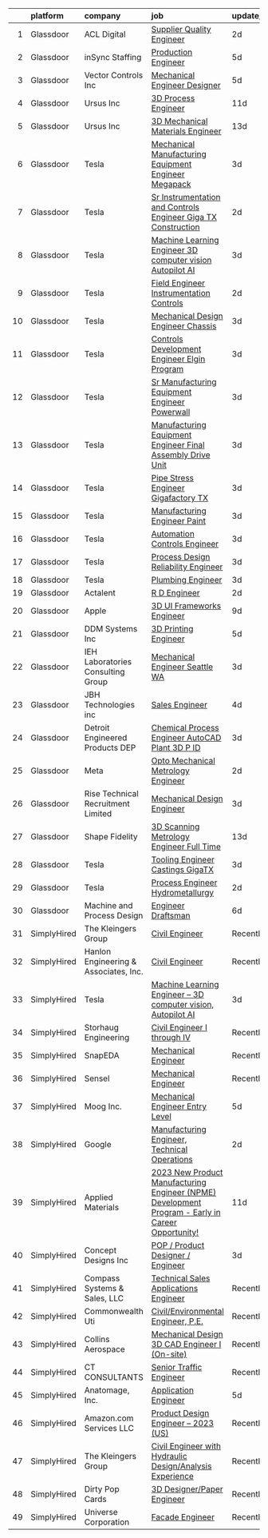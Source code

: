 

|    | platform    | company                               | job                                                                                                                                                                                                                                                                                                                                                                                                                                                                                                                                                                                                                                                                                                                                                                                                                                                                                                                                                                                                                                                                                                                                                                                                                                                                                                                                                                                                                                                                                  | update_time   | location          |
|---:|:------------|:--------------------------------------|:-------------------------------------------------------------------------------------------------------------------------------------------------------------------------------------------------------------------------------------------------------------------------------------------------------------------------------------------------------------------------------------------------------------------------------------------------------------------------------------------------------------------------------------------------------------------------------------------------------------------------------------------------------------------------------------------------------------------------------------------------------------------------------------------------------------------------------------------------------------------------------------------------------------------------------------------------------------------------------------------------------------------------------------------------------------------------------------------------------------------------------------------------------------------------------------------------------------------------------------------------------------------------------------------------------------------------------------------------------------------------------------------------------------------------------------------------------------------------------------|:--------------|:------------------|
|  1 | Glassdoor   | ACL Digital                           | [Supplier Quality Engineer](https://www.glassdoor.com/partner/jobListing.htm?pos=125&ao=1110586&s=58&guid=0000018378afefac8d6252d5b43f33f4&src=GD_JOB_AD&t=SR&vt=w&ea=1&cs=1_18e65564&cb=1664177140103&jobListingId=1008158317376&cpc=8795CF9063CD573D&jrtk=3-0-1gdsavrv4ia3i801-1gdsavs03kf3h800-1386f6260c24bf9d--6NYlbfkN0Aba5oU64R_O9Kj8y6RMdSSFXuPwn88DcWu9IRDlipDHjxHIIFB0atBqVJ04z1yB390N8HkIYOjvxiFqLSiPCGt7Ca1bJCTwQFN6McKJtALusfYDRvztWiNkWG5H59BgpzeM-hvPxtc71T4or1bhh-vSTgvMoe7t5vK8hpObm7wAp7CkLl1k2aiWwbg5tNCMucwAYxmylrAD506jsB8WNloen9blDp_IvGHg8uZsDgMe_ybKMuBJiZTr3MFWDJKeLV1u6Pe4hy9OixJWxgUXwpyxgBzOP7xx31W4pITb_8hOmjF3t3jjIUC-VUiQ9_w4f6f-aoceruNxkna42ATN4iTqXH8P5GQC5A8--PhWnuJx_BaZ1TPy4jM7ZG7_akM_LVkuAH3J3tRDZUyUnwWx3cbTqHrx7GgdFZ_uQRJZ1E7FTydgOGEr6lcwdJMu6mqYMjsvFwkY0jsCqiEtdz3RvjMzIEBZXSCvjbTyoZKJXT-Susfr1CsKdZM7veUS2pkUF7wt21I1KjpU8Ft1GWjnEZo)                                                                                                                                                                                                                                                                                                                                                                                                                                                                                                                                                                                                 | 2d            | Everett, WA       |
|  2 | Glassdoor   | inSync Staffing                       | [Production Engineer](https://www.glassdoor.com/partner/jobListing.htm?pos=126&ao=1110586&s=58&guid=0000018378afefac8d6252d5b43f33f4&src=GD_JOB_AD&t=SR&vt=w&ea=1&cs=1_9fc4eb97&cb=1664177140103&jobListingId=1008151330365&cpc=AC285F3A3ECA6BB0&jrtk=3-0-1gdsavrv4ia3i801-1gdsavs03kf3h800-a1eded8f013ddf0a--6NYlbfkN0DkPptDrJXidHbiX_cAZqY1TBO6BcohTQUDFYyXRozAXCnWqtX7QyrzcYv9EndguHU_EfYSbZY3F7DUsOi3Qwdbdq1FOrbHNRBtpJwfLNzolcCpjC-D-K57bSPJiJH2KpcMzq1g2tySqU60jbN9x7KcTzGS0rsJQr5q_paQFSYx67rR2jWX_17NYOosEzOU-UcshIqXnA_-OvSP5YuG17b_nxxJATSA9YBlFpwcZ5lh9J-X-UmBMBKqrVu-qwzLsg4C_V_2TdRk20Li9OcaB6wvyi_yZrQhHPGkBCom3YXCxpiK7WXFStqu_GRiYldsI9Uw2jex-LAFqQ6ul3Fm7MYgo_7Krpev_SuXHmpZdHKwwwzZdIkl9hR9Jx9LzULauiSMKnxav5Kx_7ea1kXBQs1llk3RpmhjezidBKjdIvNX6aZDdjP6i1-FwQj5xSXE94XHEGu2aBLxi5WvCGTRHDMdwKw8UeCHTszaB7R2M--dDxZpNE5Ts4lV7OoQuzb466KvlmKrVgk_neBZcVXRtQ4e)                                                                                                                                                                                                                                                                                                                                                                                                                                                                                                                                                                                                       | 5d            | Windsor, CT       |
|  3 | Glassdoor   | Vector Controls Inc                   | [Mechanical Engineer Designer](https://www.glassdoor.com/partner/jobListing.htm?pos=108&ao=1110586&s=58&guid=0000018378afefac8d6252d5b43f33f4&src=GD_JOB_AD&t=SR&vt=w&ea=1&cs=1_6f8d9e09&cb=1664177140100&jobListingId=1008151553634&cpc=F793441F64F6F721&jrtk=3-0-1gdsavrv4ia3i801-1gdsavs03kf3h800-2f0b1c13e1628a4a--6NYlbfkN0BUWYO6NIjgR84qOZRAJ1iRboHy_XNSrlNWX6PV6G5WpMrZqWPeMRbrjLou2CJLWArUT2Qeqz_PzaU2g8UXL6a8d5PG-urT1YdTxYlk-lBnurjdq0TyYa1x9oecrGOcLhVagnPigpu07E1tq89nmdEfyfH2-DSIWmlUXOokXpD38HWkMXcC0vs1MAIbsfOXM7zgHx31_N0trplC2mbzd-pIc9rEajLHCTcGWucve4E__xWvLtGuQA7FKTx3tRHcaFMmVW06bNhoiTUMWaYDqyT80fH6bujAo9c_mHm5SIw3pTabATQSVOdzYsxshD5BoEJAmXOCWhTjBwWEWptuKj_CSPsgAi5_TwBUYnPF7WZkPXydPiKFvCpXrqN32u-XA2iBvIO1yf-omyWgmXGUmdoevlgzg3_98QqmRVbdxRnpYrVMpr15v82dyt7ASQDnFfywPfQCyXLP12mRuXy10Tbk08a-A2CWpW7VYgcLSyDbDSmhbRpQEBOefHHvHfKO-Ip4wJtFEJXv0g%3D%3D)                                                                                                                                                                                                                                                                                                                                                                                                                                                                                                                                                                                                  | 5d            | Newton, MA        |
|  4 | Glassdoor   | Ursus  Inc                            | [3D Process Engineer](https://www.glassdoor.com/partner/jobListing.htm?pos=128&ao=1110586&s=58&guid=0000018378afefac8d6252d5b43f33f4&src=GD_JOB_AD&t=SR&vt=w&ea=1&cs=1_8476b700&cb=1664177140103&jobListingId=1008139869439&cpc=8795CF9063CD573D&jrtk=3-0-1gdsavrv4ia3i801-1gdsavs03kf3h800-b090ba8c193dd199--6NYlbfkN0CT8vBT9H5mqECx2dfLV_FONLPDKpIRssxVwtj05Tmm4rA5I0VNOPdM1oYsK66ov5rML7aGrbSYChbW6BJ4EfhxHAd0YqrtVqiwXB77YEQFe5g03j1eKEW5wNnfoNQnDnH0WDL9aiGeBJ9DdyXe7dFcWTd7UaGCwVVlD7ZOFZRpnx1XttET5yHqi-hmnMFiDYCI4rpKAVxEnoTv0Pnj-ZsnLmuACmpJ5XwCf1GK7ctkSTv0J-Z0v7UzgmZuYv3XTcQ-O-go2qN3_bmcxZsQITTXntwJsFVbMonX1tqY0wqRwZkluYaHjI_yEvo5PsJ56XnOASy_sxoK7Mhw_N34_fVtTvFEYRkku-mDxzxLQHByq8t0U7McZW4d0X_p49jRBIgQE--VSiXio5LUxgQrzA5iXe4XXa_Z_C2ewYVsc5eQhF9M6Jm5lZjNPLy5N1PTjuaWy-HiilFKa3ye-DGOs1YIkiyxxtQSCkY9axNEXvlncg2Wspr0Wf5iS1icNp_hAZctzIjm-wc_rr-H-YAvM1NxxuSioSc6ov_73H1tQkHXcTl7-fh29R87bKwpQN3c0_pIaEhSiuvjwzk6m4B_b2AvKwz7lLR_NzUX1iQDQ522rnhY4yYsB22xUCstUiJpwJh4lpNrFNNW2Vb8IEzz8pW6uRgAyymMk-UVtBt6zY0rTAd6rtBy1dCJdcFLkHqN5sAO_6VuQ9qf82hshUoZRz2Mk9gUYF2VbTpLreg_8XOttO3e_4nBuZcsuYEdqU_M7hZK8qCj2gd1Z92QDhR7t7wpEmSzX7_efaQMddbRD1PTo_3a1pIwJ4EBd5NjykzzuJmoZJaiuKI3gKhOnCsAlB88P2_ynCk3CTo1bvCfRFEO3RWvmAuDthzLJGN6OXdjRJ2JyW4iNWyZ45saLaB0hKpieMxs2PxzrJA7KGj5qPfRk-Sn3WtSt5FkxeuZg_DIgKMjw6GuDQ5OB9lsy69KbRkgjAJkioIoVDZskwCPxbnv4q0rVhQ_OAY4fzaXnrSd9L0%3D)                                                                                         | 11d           | Redmond, WA       |
|  5 | Glassdoor   | Ursus  Inc                            | [3D Mechanical Materials Engineer](https://www.glassdoor.com/partner/jobListing.htm?pos=129&ao=1110586&s=58&guid=0000018378afefac8d6252d5b43f33f4&src=GD_JOB_AD&t=SR&vt=w&ea=1&cs=1_80aa9e31&cb=1664177140103&jobListingId=1008134120430&cpc=2CAED5C921A5F994&jrtk=3-0-1gdsavrv4ia3i801-1gdsavs03kf3h800-2e9cf052474c9747--6NYlbfkN0CT8vBT9H5mqECx2dfLV_FONLPDKpIRssxVwtj05Tmm4rA5I0VNOPdM1oYsK66ov5r-pF2yzND-8qsbETV8I8jk1Ry_lLcNllcIYxT-GYFv4TEDM_WkcQYwkFr90RA2V5A72_nF2Km6dmfTBT3AIPUmG6NkDW9b6Gxy1JM9k5YzQnyTVvmgq3xhLc4yNDppqjJSAV52j9ZeqAwFMKIABLAiPwx-m0FxjNE0ZBSMZceI8y0quoYgtVZGaCpDvhqTDnNkZz9wszv2PlA8lW6n_0Z4NODdJzdDFLXFvjNWhqu-2A55LcFwLpFBcgEOv37mS3TfINrrel_gsl9SaqHI5latuNzQgFNMaghj-h1NpXJoxLQgHBRpOnICinaGM6y79fCYkkfs2q2argR8jp_fXbQupR_epV-lfpxZ9H2R0E4DFBy28faVfi6tHOG2MrWC6MeOhKP7gNSbNv1N0t5qO9EGGuQ9CYNa1j_dTvsZQ1u6Ckf1ahbLPmkcrKK9nNcOGhGvtFT6rQmhmBpL4M2QVAGbSiraiboKddhAqXugvvX4_qTkMLjxfeD32OFL7d-u5jRk6IvIDIQ5M2hiOFSQ3uOAW4OMwv1frDwUe6DxtTC3-peZiC66JfHb9ot_mfKbYNOETOspOnwVG1j1taFcYGhIx-A3XOF9konROhEMA_F_uwVxNgjxG4sKAxI5vUCmUTUkYNnulvC8Fca21jYfzDKp9qs8W1YMnmwfgeEVY2Gvj3o3X4YSdYPB9lJYGLQITL6OUd8JnN63n95ZpRVMvjyYTjfR98LxgIFQ8lHjYc82YcwmVCFKZIRy2VFFpCh0uc8ioeN9lbhC200y4fz-_N_fyIUhmxC3vbSTLLPMWIm85OmIFKTIR7lw4m4nu7WMWWRsLISKRVaRvXHtlpX1XwpbZGS4Wu2PGzDW7w3kHxPU7fVFfOlKrDaPVGlWP9b7GLvnt4-ORoNWVqj1omnVKZ8ttlb2Y3AMV2EvDRbUiO7ZX8BHXp0ZFXBeWieGXM26lHU%3D)                                                                            | 13d           | Sunnyvale, CA     |
|  6 | Glassdoor   | Tesla                                 | [Mechanical Manufacturing Equipment Engineer   Megapack](https://www.glassdoor.com/partner/jobListing.htm?pos=115&ao=1110586&s=58&guid=0000018378afefac8d6252d5b43f33f4&src=GD_JOB_AD&t=SR&vt=w&cs=1_4347e5d9&cb=1664177140101&jobListingId=1008157141546&cpc=8795CF9063CD573D&jrtk=3-0-1gdsavrv4ia3i801-1gdsavs03kf3h800-b7ed9919992b4a44--6NYlbfkN0BkX03mv_qGbDFMol2YHqLRvzzvm2LmpzMO_FcYL_FtJlnJTzsjtFTdelRG5HbGrIeCZP9oCSI6IvvodQ-Jl9uiLYaJzVtFqKQo7pJnXMt9rj3lEnOPDc-BChhJ2m6q3acbiXqe2CD604S570EVWXANpgQdi6XSevCvQ3V2zwyYZaiTj5efsxUhObF9r23EVXEdfPu7K4DdCNNIGIp5cyEKKGx595YQUNK3OOA9L3G7BXJp9bwjlAtnz5NmAUYUO2KVvp5Od19VXgtJE9jdA0D3ymhGfHkUvlKPS6s4Ivtkn81QzRWAQ1aJnnKbBftwoP0X4R_EWZcqiW2tobL9VESDw-_4pZKPD9uDUjAJ8u-6E78RCG8Q07qtZPOdnpmWCAp-2OWJXwHYB5o5cXKa4mcpEmSdrH5JWbgnDoXv6VeGfeQQJs9T2fSt9gt25iaLjWounXEyRxuk02HtbCmDS9MqxDzM6H9ENnQ2hJtuLtfewczm9CewBiorviC9MnkzehxrcsV-DkY4hPgeS9-rSb_U)                                                                                                                                                                                                                                                                                                                                                                                                                                                                                                                                                                         | 3d            | Sparks, NV        |
|  7 | Glassdoor   | Tesla                                 | [Sr  Instrumentation and Controls Engineer  Giga TX Construction](https://www.glassdoor.com/partner/jobListing.htm?pos=112&ao=1110586&s=58&guid=0000018378afefac8d6252d5b43f33f4&src=GD_JOB_AD&t=SR&vt=w&cs=1_f829beb7&cb=1664177140100&jobListingId=1008158424777&cpc=8795CF9063CD573D&jrtk=3-0-1gdsavrv4ia3i801-1gdsavs03kf3h800-41d098d5ea0c51f2--6NYlbfkN0BkX03mv_qGbDFMol2YHqLRvzzvm2LmpzMO_FcYL_FtJlnJTzsjtFTdelRG5HbGrIfqK-lsHwkkE3hcX1q6dmYo0_PsKataz-1lmtojhc753UT2BOy5iwt-veDvX31Y7OO5tPPPZVAH4Yu3phPxGmBCGIXp7P5UYwB-kN-yndbaHcO7cG7TOyDnioQwJM7zhNUm0rQMXVQx01TCYIlzbjn-pAiorCSp9msiNCoHHjyVnPoF1EzKkAjYivi2ubXD81ZwkRk52ml2MidI_7-Z7Zc-OC4itztt4UJJl1_XCmWUBylJIWR9JLk3cbCpH3No0gdK4mtxQj_a5qO0XudY064f7Fl5pT9GOGM6y2z4hO2BNkfUBJbShxDSgqvayODzBbHWiRETiErL4NVjaLkgmOoAz7B99j5VvWH1QcDGPjtKjAEvrw3r1FUdfRfijMvwDC5SYCwcM15zk0vLuuSa4l0DdNu6rf8wOFXWHtG-Udg-HoskhLh442B_81Xu4CoCve-TeJ_GoHS-ODVHMhjbmECM8O3qkSYeHbY%3D)                                                                                                                                                                                                                                                                                                                                                                                                                                                                                                                                                  | 2d            | Austin, TX        |
|  8 | Glassdoor   | Tesla                                 | [Machine Learning Engineer   3D computer vision  Autopilot AI](https://www.glassdoor.com/partner/jobListing.htm?pos=113&ao=1110586&s=58&guid=0000018378afefac8d6252d5b43f33f4&src=GD_JOB_AD&t=SR&vt=w&cs=1_031ed59a&cb=1664177140100&jobListingId=1008157147803&cpc=2CAED5C921A5F994&jrtk=3-0-1gdsavrv4ia3i801-1gdsavs03kf3h800-d5e9c147dab76aed--6NYlbfkN0BkX03mv_qGbDFMol2YHqLRvzzvm2LmpzMO_FcYL_FtJlnJTzsjtFTdelRG5HbGrIeCZP9oCSI6IhyQkD8o6QczEhFHS8bc9ccidfDLyhleeKHodCeb65c3W7VGqXMtY1JJ-9Qf7JtNV9vq-kqFsbGK5nuDr0LceVmRbO6eAu0lOVy5zrCfe52Hpwn10-1zefyxI-mIA6gYRXiaGKM_5Y5M5l26PUqDnPmsICigkEGvu6hbLRrCZZnLP9qHzAVaZjMQE2hFg8JwU4LCn0b0f0O_saySEcwvGOnschHOmfiITHekedqVpKqjD7IC81oGsGEnLejOgf_q-VfFS_8DxOR44F75P-6NNl4eY19J2KSyGeh2wjss6IhBA_wCzp7haup3xjWDrFMtQ58ol2NCIwpFk1_UrQ4TZPBcQKGWcQ3UA8aSfkdWR4z5kLzeqTdfkok4bbRD2kz3_lMNeHLa_b-kZ0XfarhR7fc-yo1q9pGdGPsPBGLlZWAWNOmK4C28M-bUqqbEwR1Vy450XtrF-g7_r_f11vFry3s%3D)                                                                                                                                                                                                                                                                                                                                                                                                                                                                                                                                                     | 3d            | Palo Alto, CA     |
|  9 | Glassdoor   | Tesla                                 | [Field Engineer  Instrumentation   Controls](https://www.glassdoor.com/partner/jobListing.htm?pos=114&ao=1110586&s=58&guid=0000018378afefac8d6252d5b43f33f4&src=GD_JOB_AD&t=SR&vt=w&cs=1_8f2b60e7&cb=1664177140100&jobListingId=1008159333146&cpc=AC285F3A3ECA6BB0&jrtk=3-0-1gdsavrv4ia3i801-1gdsavs03kf3h800-3dff649416b41578--6NYlbfkN0BkX03mv_qGbDFMol2YHqLRvzzvm2LmpzMO_FcYL_FtJlnJTzsjtFTdelRG5HbGrId8bH07Y-bDdM8KwRjtA62ebzU03o6PjgjlFaOf0IkEPGctWZAK7xpLd24idx8UgBHamV7vlFlL-vUd_GU0jKHqMzg455rp7cxCNcWZ3dXlGCN1mbZpr7OZmOqIRMXjRfZX6-S3v5MYuLY9IvyLtGVnSwXIAcFo9lazBaFZuPenDHjHazV_J8l_6p-iDhoP5mu0kVlQmVCbp-M3TY_02IBsV8JS5Hgx6n5zSMAQfbWF0PRz7ZQ_TteIjsEG4MpCNWjx6pEKWIWhkw0UWAUirzHvlIQKIdKpjM7ANA7eMxGCoiBDI0Tg9bRAqGZb0J0q-X0fGPsuMQmZF3UyTe2jGviY0hb94lhdKUE-9V_D4eR_mElbUrF_v6xRCJMAy4Ve8oERk388P-hOEdc-thxkCKTTOk2lHDVgHz1kIpAdELJB5-rleGLqTzlCgKkFH2eKbSoETcK72b7Jlw%3D%3D)                                                                                                                                                                                                                                                                                                                                                                                                                                                                                                                                                                                         | 2d            | Austin, TX        |
| 10 | Glassdoor   | Tesla                                 | [Mechanical Design Engineer   Chassis](https://www.glassdoor.com/partner/jobListing.htm?pos=116&ao=1110586&s=58&guid=0000018378afefac8d6252d5b43f33f4&src=GD_JOB_AD&t=SR&vt=w&cs=1_3f5b30d5&cb=1664177140101&jobListingId=1008157141170&cpc=8795CF9063CD573D&jrtk=3-0-1gdsavrv4ia3i801-1gdsavs03kf3h800-df713c315f326653--6NYlbfkN0BkX03mv_qGbDFMol2YHqLRvzzvm2LmpzMO_FcYL_FtJlnJTzsjtFTdelRG5HbGrIeCZP9oCSI6Iivz-sVGV7wdlCLqLK_Q16f0MmjddxACuB6lFrTXKjHlM8UxzjrywGqz6OXZ3fgDOhWUKkq5ODjsDlcAPnRUjm_RmT8xnTxSiEDuNerYUEV5QC-W_qE4QpEBfqmmzUQ5XDdDO_b4QwyCTuOMF-7EROwUggfi5ahEA0jnTOtiGNRbZTYlzVLbLV7KjijuqwMMXi64pGYOlzq2LRYEK2rIH_rXZZkkf0AjnET3BmPhHWBjTG5S_ifQ4_xdhy3ajOVIG_QlU_fC3k3j1r8TQM52WmBmQAr2Vz_0zm_M9e7ZhxNsyrcMVjiOFaxmSNB1pwfmvXssnSbxHMn9M5rVVFzf1MHs57fwcVIvtYgZaZOL-6-gwPP6AQfxAgwe4Z9JbLO8vLXbJuY3Iopu8J8TnMwMAddhXeo595GVuc9U8aeFgBkiFSe5-c2AMM0%3D)                                                                                                                                                                                                                                                                                                                                                                                                                                                                                                                                                                                                             | 3d            | Austin, TX        |
| 11 | Glassdoor   | Tesla                                 | [Controls Development Engineer   Elgin Program](https://www.glassdoor.com/partner/jobListing.htm?pos=109&ao=1110586&s=58&guid=0000018378afefac8d6252d5b43f33f4&src=GD_JOB_AD&t=SR&vt=w&cs=1_30b09db8&cb=1664177140100&jobListingId=1008157145246&cpc=8795CF9063CD573D&jrtk=3-0-1gdsavrv4ia3i801-1gdsavs03kf3h800-f0ba5a7be3d5980c--6NYlbfkN0BkX03mv_qGbDFMol2YHqLRvzzvm2LmpzMO_FcYL_FtJlnJTzsjtFTdelRG5HbGrIeCZP9oCSI6IgczI6Drzl7AmJPKuyK_UgsbxgHJt-B75H91Zpzl9h462QoG4kXGCocbxq2zrcJF4xRKtFkkn9EhluhHfYDtmpeXvvcWG-b7AwKFjRhOU1bJ0XoZhGWoDuV1MdF8kPnexJ4pezd6HcSVxpco0Jae66WeTkW24wXxVVeiRMWEPnRYi-aCqe-EIlCyV2xHs1dzY68RohzSpPyOD29AMmEBgWaOmelci4iqBPtxy2fMSE0WX234hMnmkIQYQYG7G_pbOqviQmEtA4nbx4oJmGpL-fSTigtPad-LoN2Z87_bPyaBbVNwPAMtU7ez53hQ58cfZJK1pGBi5hTW-c4QDAxkj8FVBY1yZGpQoIJT58RWjiucO9LwuBM1xXZAZE67bNiVuUGHiIvd5-lTvtEQsFKqioA4B4K_HMLcoIzEG8yPW_2ruOjJZrL3sxgrXZemwLn0ew%3D%3D)                                                                                                                                                                                                                                                                                                                                                                                                                                                                                                                                                                                      | 3d            | Elgin, IL         |
| 12 | Glassdoor   | Tesla                                 | [Sr  Manufacturing Equipment Engineer   Powerwall](https://www.glassdoor.com/partner/jobListing.htm?pos=120&ao=1110586&s=58&guid=0000018378afefac8d6252d5b43f33f4&src=GD_JOB_AD&t=SR&vt=w&cs=1_6edbaf9a&cb=1664177140101&jobListingId=1008157141225&cpc=2CAED5C921A5F994&jrtk=3-0-1gdsavrv4ia3i801-1gdsavs03kf3h800-21365c684175be43--6NYlbfkN0BkX03mv_qGbDFMol2YHqLRvzzvm2LmpzMO_FcYL_FtJlnJTzsjtFTdelRG5HbGrIeCZP9oCSI6Il0uR67v95M4iYVUD45659ae8zKFy7Mi4MjaZ_6paqOGkQ-kWyXtYdxyhwDDKCaashseVBalY-4u7GQcPkjDPgZQcFNZMKkeqfo6sLx5Rw8kxjjNv0ZCou9mLm1vQLAK81GhnsesPx8ghmvJIrUNliP0wgGMlS7p60xTd8O5-YsdRruHBwEvP2oXmmgxc7neusVkcPxyiNg4OpDq7fuZkAawm0ethZEfjuVvqDfFyEyTeayDlxCckkQKkD3RN76FqiFchrSQysM_aSrh0qBs9qQIn5NqXb5b0cX2wuyFbCNzSINCUjXG2U_zrfHPJ7sYZKSXqYLoIeQ1lG8sFaltC9MH3UylYUyYE_gFhpgz7r-ZU6aR63NeLWFeVeEKvlWOmSJ6BD63tq_mbU6SUNb5DP1CwbswhbTTa4F5agBCo4oAmqVWuYzsVRq5svve6qlsgQ%3D%3D)                                                                                                                                                                                                                                                                                                                                                                                                                                                                                                                                                                                   | 3d            | Sparks, NV        |
| 13 | Glassdoor   | Tesla                                 | [Manufacturing Equipment Engineer   Final Assembly  Drive Unit](https://www.glassdoor.com/partner/jobListing.htm?pos=119&ao=1110586&s=58&guid=0000018378afefac8d6252d5b43f33f4&src=GD_JOB_AD&t=SR&vt=w&cs=1_b23ade2d&cb=1664177140101&jobListingId=1008157146941&cpc=2CAED5C921A5F994&jrtk=3-0-1gdsavrv4ia3i801-1gdsavs03kf3h800-c51cae34ab7eab93--6NYlbfkN0BkX03mv_qGbDFMol2YHqLRvzzvm2LmpzMO_FcYL_FtJlnJTzsjtFTdelRG5HbGrIeCZP9oCSI6Ig5tzf2ID_f45IX2h9gwz4qhLDQwhP2fyjC35ord3d-9l1Ur1sWCrhObAD6xpkEiFHnnoId4gyUD-W6OBwD7Hik4kwC1mRG-Odf8Azx11S6km2Id3NNg6IYofr_Pvhe0ixfgAOlcgp1OSJ059aS2ni1pWk4Ars-wBmgCjkbwOmLFtIPZTfYKLQuJyXbb-nyZ-saSeeQ5ZSbwjaBnty9lfQgxz8jtutP-McEW2wiJ4R6obwHn6zWaS7q_DJjVUbGMxQODJJMG8USM7-1bvB99tVzsHJ4TPZE00LnJwGfcTb0N5Lt2_ykZUsiiG6lc2sk6wXj6u6Yzc26UUfBH0j3gQY0zKytvffWc8syyNPcjuP8n7R26cLqhqW8ukkr1LQ8mCRPI7b22l7EC7GiewMoKptlPFw4kd_96fGtAMzy-ku7mRmHk8kxoPdSQmfjy61v3HFyBTsdI1aJOoJYegF65xx8%3D)                                                                                                                                                                                                                                                                                                                                                                                                                                                                                                                                                    | 3d            | Sparks, NV        |
| 14 | Glassdoor   | Tesla                                 | [Pipe Stress Engineer  Gigafactory TX](https://www.glassdoor.com/partner/jobListing.htm?pos=110&ao=1110586&s=58&guid=0000018378afefac8d6252d5b43f33f4&src=GD_JOB_AD&t=SR&vt=w&cs=1_b3d0327a&cb=1664177140100&jobListingId=1008157444726&cpc=AC285F3A3ECA6BB0&jrtk=3-0-1gdsavrv4ia3i801-1gdsavs03kf3h800-4f448f8f42bc3c30--6NYlbfkN0BkX03mv_qGbDFMol2YHqLRvzzvm2LmpzMO_FcYL_FtJlnJTzsjtFTdelRG5HbGrIfKuF7l_SRluJiafrF6epyFCBytlXriuUuXtVhVscKhLeBILODgBE4qygHo2Jld-sX8j6FDWTV_14BgYxRXUAxduObVNv5ZRyjpSBeF8YzcTCxTiQYvbFlaEI46MCUUuhAohd1I0ElUUocAfCbtganhf_c9wWqv0D3q5gJWo92w0L6JADgLdJOTiyd69_w9IMMQD7tILejafeSC9OHey9I9fK73ohmq4-0xCrP7HIWcURNWo4jp1FvP-yXYqzAPd4nZyrBBke4tqNzwuKylyumtyfKTkamo381UupAz2nyYzZf6URB1ot2nYYpKcbUBTDypKAUb2fH91g_yBibt40kAjnJx6jpi8HYFyws9Rtwm7hEb9vVswhwtyGVhmmy1aWGeVw-tnhKq9HJxHUDTkB_puF7lA-BlA9aEyWLtADF1ItKi_fNhedmW9z1SLyzfPRQ%3D)                                                                                                                                                                                                                                                                                                                                                                                                                                                                                                                                                                                                             | 3d            | Austin, TX        |
| 15 | Glassdoor   | Tesla                                 | [Manufacturing Engineer  Paint](https://www.glassdoor.com/partner/jobListing.htm?pos=121&ao=1110586&s=58&guid=0000018378afefac8d6252d5b43f33f4&src=GD_JOB_AD&t=SR&vt=w&cs=1_798faf21&cb=1664177140101&jobListingId=1008157142330&cpc=AC285F3A3ECA6BB0&jrtk=3-0-1gdsavrv4ia3i801-1gdsavs03kf3h800-5a0bb14d7bc81610--6NYlbfkN0BkX03mv_qGbDFMol2YHqLRvzzvm2LmpzMO_FcYL_FtJlnJTzsjtFTdelRG5HbGrIeCZP9oCSI6InuW6kW_U7tMi_nEIK-AmRsjY66EmS2tmxav2DUeirATixiWHoAfcdPtLydrCaBzoOmB_7Luh7ztUBS6jZ5Oj3IkINJsKTEk7FVbC6AupPynGYmaotKV9EgBA8RkXvZqGjGWiGs4P1q1rQF8pvbliAKDgijGOWJDP7kRra9vG6XkWC4Rtf9rjOkFOksi9VbeyXzHCIWbDGuWnfoD42gcdAauQmCX97wm6ASWrp0h8MQEovyrX3_1wiLNzvunZHLp8kFaF53Lzc8vDGFXW8fH8vuOL9EdEgk1K3qyVT26K1Vo4FLVBl3KLPFx5IijQDNIHBbIvVg-9gZN38ypUV9rPhcRyUCownSzJVn4lZPR2m3sbTJGvM1xeIrckjX7uc1zJNI3LV5fi2cNYdgv0rQ5Ws11-9wmQTATIuC33GUsBeGfUts0CLIsEGQ%3D)                                                                                                                                                                                                                                                                                                                                                                                                                                                                                                                                                                                                                    | 3d            | Austin, TX        |
| 16 | Glassdoor   | Tesla                                 | [Automation Controls Engineer](https://www.glassdoor.com/partner/jobListing.htm?pos=118&ao=1110586&s=58&guid=0000018378afefac8d6252d5b43f33f4&src=GD_JOB_AD&t=SR&vt=w&cs=1_d51103ce&cb=1664177140101&jobListingId=1008157141256&cpc=8795CF9063CD573D&jrtk=3-0-1gdsavrv4ia3i801-1gdsavs03kf3h800-9096f1330940401f--6NYlbfkN0BkX03mv_qGbDFMol2YHqLRvzzvm2LmpzMO_FcYL_FtJlnJTzsjtFTdelRG5HbGrIeCZP9oCSI6Ir_8d3qr7mqhafdH2f0hH3efiuAVuuzh-hhus59U7f0Q3SgYz8iF6yyFPP21ifGfC-Zy2qLQd-94GW6mu4jivQ61DFVlENsP5P-K4etr0qWRUgV6MtT3rznknTBIPuIE7kG7zQM3BWpfHpfAN6xM_f5l02gha6rA7DkFTkzX-KUwUlfkWxT7pIQfnIScPxWRXhswbhnvg-IllYh64gBiVEkpjwJru-qlscabYBEFl-oED1ST5R2mnKGTnNX_yK9CLaav6RCJAZQaxF-4qnJsvAaG5zrW-llafmzsQNNdLiaA075wA5V19VleRPT3gG9e-avxeUK3Zu-IBb86bwtHa5l5rxa7dK-gjsV_rBPqNChjT1n-t13PtSgA770l3Xm__Kp_8lS7V_79zFMsBE8r-xrugE5r7qSrp1gPyY-AYcE9zFo8uqMEvYQ%3D)                                                                                                                                                                                                                                                                                                                                                                                                                                                                                                                                                                                                                     | 3d            | Sparks, NV        |
| 17 | Glassdoor   | Tesla                                 | [Process Design Reliability Engineer](https://www.glassdoor.com/partner/jobListing.htm?pos=123&ao=1110586&s=58&guid=0000018378afefac8d6252d5b43f33f4&src=GD_JOB_AD&t=SR&vt=w&cs=1_7ed2f67f&cb=1664177140102&jobListingId=1008157424142&cpc=8795CF9063CD573D&jrtk=3-0-1gdsavrv4ia3i801-1gdsavs03kf3h800-eeb21641d094f665--6NYlbfkN0BkX03mv_qGbDFMol2YHqLRvzzvm2LmpzMO_FcYL_FtJlnJTzsjtFTdelRG5HbGrIfKuF7l_SRluFZGtuRn29TDq_IiJvASX7eyow4M2sEEbUTutB_w2s-jabxVf3D_goj4l_h8q3lbJrS6hKYbaPWQP65ISoyWAiWx7HjKBNM43WJig2bJ_Q32JV_RyayXjFydo9K8lKOrojpjy4-kxEUXYB5tnc4e76ZoIocM0HAuA2WOUtVNZU-j-th4XByLh_I7ZFAOT0gR1IRfLiYylMVifIenmxCjnMQuGW-sUkRpi2C-ylN1tfnDz5BWuIiD5O971cdeIEfBrUt69WZlbhHahz_-2Um7K3YevOLM7Lncw1sKTFEDb06ePKKBXFZPVkvQ6nSRAAhRY_fUhjHTyluBX9cpDCAEd3pCQLtQTjgTvCfX2CGYQCH7b0Y6ga60S0o4gGmtZCNAayTghqFlJUgLtjXjXPVqkSirl3Rlt0oyNjSoEWFwmi2rqtyscAtA6bg%3D)                                                                                                                                                                                                                                                                                                                                                                                                                                                                                                                                                                                                              | 3d            | Austin, TX        |
| 18 | Glassdoor   | Tesla                                 | [Plumbing Engineer](https://www.glassdoor.com/partner/jobListing.htm?pos=122&ao=1110586&s=58&guid=0000018378afefac8d6252d5b43f33f4&src=GD_JOB_AD&t=SR&vt=w&cs=1_de3bf8d9&cb=1664177140102&jobListingId=1008157141872&cpc=2CAED5C921A5F994&jrtk=3-0-1gdsavrv4ia3i801-1gdsavs03kf3h800-fe457c1dc9d0eb76--6NYlbfkN0BkX03mv_qGbDFMol2YHqLRvzzvm2LmpzMO_FcYL_FtJlnJTzsjtFTdelRG5HbGrIeCZP9oCSI6Itwkovtk5S__gVhNBRaju673O9mH80FR5SaFeLlt-EMgTbrjl4luJ58KKs0eDYllmYAPzLykmRHIoZyJIBHkcXwcKNqVIGFwy4u9K0QAk4D0YF-vwlNAn9uiiDpiwsA5EKnw_iwxeDqS_Q7gSlPFxHQYaLD0aoIFBSqgWGhI7UIJPKDQnExEWhkh_oJ7ttJqwoMR_kLj1PaUKT-s-dhiJPF7Vgw6ISCw7srd4NZ0vBodmG0xulc6IHzRh69zKQtiv5nQlt_sBvnuO97D9MZWRbXlh77GOhZW0Xy0mOuh9Kp2d1ujIQ43fHrf4IlC2B8laAoYIhjR_CFbDLoMle9Cp3E4A0nXiVfbCg-5uuqonf9xrOVtvKx8k4fTfhR1AixzWmFoVMyMLn30NP0Mg2XLL2uGD3ZkEu_hFg%3D%3D)                                                                                                                                                                                                                                                                                                                                                                                                                                                                                                                                                                                                                                                  | 3d            | Austin, TX        |
| 19 | Glassdoor   | Actalent                              | [R D Engineer](https://www.glassdoor.com/partner/jobListing.htm?pos=127&ao=1110586&s=58&guid=0000018378afefac8d6252d5b43f33f4&src=GD_JOB_AD&t=SR&vt=w&ea=1&cs=1_04c4e934&cb=1664177140103&jobListingId=1008158988497&cpc=8795CF9063CD573D&jrtk=3-0-1gdsavrv4ia3i801-1gdsavs03kf3h800-ead75021bef6e09d--6NYlbfkN0ChYVx_I3yfZ_JDY3EFoivtqvi_stwnZ_kRt8Dowt_l_d1ydueao4NE-oUleRJ4yhh0k1i1VFxPH_RZU_CyLkV7sMpGeWsWNqWupAc05AWGmg1KEQBb7KvB3M_SXUoaaZZrrUW3V8teBiiJlSt1ZT70f0wy_eRoJSZR5EEmL-G8tq3Udd1Uqwnlq1ggMzmTubicFAHqUagRUlviplHW2t2BmXyTDoscZD4SuBn05Ie8v_aFlpI9xlqyNDjbKJDuwWPJRIoqdnpAXQCJL_njN21S1bzTlbRty1rw_iuytViwlXAA3bbphUy-0pAwKqqCGJ5eCkmsFdCMxqtOGfRGk3oSvuEf9OP9CDJ5Urc3hpfqMlEjYBIQ-j1PhNOJypQo6upA05yCBi1Yt6GLL3HPEDEh0GU0NIoQSx7UdVHLRWSptqJXzOdmOMhElU4ifzJdEaPZBBuhnxJg59f4vM9KOAD6m5ZIcT9rMWmEk6NjUxbobChrJx13L9IlShlZAgrCHncCkt6C-PW1BxMGLRZeHjkPiiJNu4Vq1SXth1hh5I6SoGDm1JLvdt-LLxBnIWXqdisdi3DHg2COUFiqruseV5C4DA5XO1SDfmyML0tG_G-6w63gRVC3GjVUUXaT41VERRV1VLTrEPLO_apC6tkX9Cb9RCna0J9EWS4nE-cwp_1se2MoewshQzRDnaQXR3Rw1jhQB-KBHD1NAWTvi72AtLAvwFRY19RifahfFcjvdtRVngz5pxhSTqxuYkiNjoPsimSbBW1z5IbU5RJcla1myjn3RbxoqL2nyjVa_Lhe3MryazFd3x_3Xvu7S8fsT8cI1dH2ifjX1I9rUhVOSe8E8dQ4eYlnGCKH8IeZRJJz6_YiQMS2kRv1Rhi4qauA2zFrQj_Bbk_HbajI4GXv-hmqVIcu5gzAP5Iq17BWf5-DF2OPFtBxbUcZW9zageQ3xGeFwKe8ESIj1E0HJcURrwX_5vVJTlClXecLR-g%3D)                                                                                                                                | 2d            | Johnston, IA      |
| 20 | Glassdoor   | Apple                                 | [3D UI Frameworks Engineer](https://www.glassdoor.com/partner/jobListing.htm?pos=124&ao=1110586&s=58&guid=0000018378afefac8d6252d5b43f33f4&src=GD_JOB_AD&t=SR&vt=w&cs=1_6aaacb99&cb=1664177140102&jobListingId=1008144943224&cpc=F41FEAB56D215062&jrtk=3-0-1gdsavrv4ia3i801-1gdsavs03kf3h800-0c319f6b894fc73b--6NYlbfkN0BvKrLyj5gPmtZO9T8euul8TCxuuKNOtzRJOomxnwSEodTz2Bc-sPZlbtkML8D-m4reGCzwJptyGA3sqoDqkLMl8d4ItPaXziecHVsCbum1nokt02MllgdfjWzdbUw5Dj-bugW_15YUi1c8cMxyiOuwjIGdTEEhcUZawGpOfLxGeweAlMyWXrz4t0mt9Q7a15Eirn2vLpWmo5TDaFRhmG32qfWqcTVMOuaiaEN_4SXOxuWtcDXkssJad9zRbfhc2pb2kdJPN-lKzP2kwiazrolwkoW99qni0a4Yhlxzq7LRDM9CwIgewWE8sO6L7E1fSJqq2hJ8Tnxn-ZiqVVTf9De2rCYwRH-j80iDkcoTIwziE9bx3aukj0ujovwooQWj-u6aEVbOoMn5_H8H_W1DHn3p77MDWavJ8-ZCk8ug_saJcgEZJ_LqzEm6RLb6d0JvWgOSfMGmFYzO9Ad7PA-7ByvZFIGBoM6hShsaxUwDEr0qjCTbaERYt_Tt9f_2uYqjQ1MAZE21WrCitwrXZdSA_LYmhtj-F4DOIGHykwYKYrkt4Ei6zQd6Y5cZuspZUKOSG6DSLf78Xi5APyU5Cex0z8zG2Ygvp7BAzMCstDHnbndZHZIHFWwYsy2oKXDZMYHjTiIA6p1J09sjgHUkRer4pOadg2IySA2y7EMcqcAtvq9G4SnsrfCp1L7daerrOmqnmO1ppKGUqPqiaLDBOb3mqupGvv-W4PA4lefwS5yorHQ8TMQi0BPP0n9-wTcFBmVhrFFNHDi_8hNqyzfOYV8K6uhsfQfMx6i2Iykm_tH8Qc9Z2E8YRwBeoD_FbFOyxQBiA6Vs9k_W1ZuIoj3o6zAoBNj9ukmsnGam9PF5HszMzQKP82AFbohvPlV5MmrxnPNcowRjsl9cnq7MuT3yigc8aLrFywfRqEF7oj8DJO2jYOnuJz90SvISyMZD9VykJgk8Qamwskz2c5oPEc9V6x-95JZG)                                                                                                                                      | 9d            | Boulder, CO       |
| 21 | Glassdoor   | DDM Systems  Inc                      | [3D Printing Engineer](https://www.glassdoor.com/partner/jobListing.htm?pos=102&ao=1110586&s=58&guid=0000018378afefac8d6252d5b43f33f4&src=GD_JOB_AD&t=SR&vt=w&ea=1&cs=1_1476ec89&cb=1664177140099&jobListingId=1008151577729&cpc=8A54A1F981347279&jrtk=3-0-1gdsavrv4ia3i801-1gdsavs03kf3h800-6b87284d93a1f994--6NYlbfkN0Dcdjv7QqVaeFcp_CTvchrVfTQZ-TNfDYx95fzesnmmjiXVniYVVfjee2BsJSikVBzA4s4hvz-NKCe0cif1D4HS6NM6YcQYXhRaowMATOgAHTwfmLz-hnpuGLVXIbtInlttP2PwW3ZKvJ-_0ddCX1TqChjLh5hWm0R1OsJtDgatszG_v39rTGCCV_IFf1d3AQ_lIBsLL_HSuTydP_oNLR1SCqkMdPrh04lIyvwcz6kbdG_0afL-dsdhJjXZ_p5KGi7KNqR7aZtCjQT1Znw7-c43lJflYyywL65aOPaC26USBRUZlQjOJiD9hgIJwoXjHUGAWyDEn3P5lpRvvAA_C-nLkzZS5zL7P0hCfWL62IxJJMwkgCfxCdbIfay4dr1yFx0AtQSuVbXL2G0rmp14ntCeUWvAleXbHIMP7fOUAH1hycewgJGuosVNwGsUEOlXkQbEaPXAeaEkh3VU1sxA_A-jmQp3zzQGebCT9lWwCcs_GNsZTfjzURN_zJtWjnvFOmggcaCyJ6UEfw%3D%3D)                                                                                                                                                                                                                                                                                                                                                                                                                                                                                                                                                                                                          | 5d            | Atlanta, GA       |
| 22 | Glassdoor   | IEH Laboratories   Consulting Group   | [Mechanical Engineer  Seattle  WA ](https://www.glassdoor.com/partner/jobListing.htm?pos=117&ao=1110586&s=58&guid=0000018378afefac8d6252d5b43f33f4&src=GD_JOB_AD&t=SR&vt=w&cs=1_c1df8d0d&cb=1664177140101&jobListingId=1008156964499&cpc=42BEC95245890617&jrtk=3-0-1gdsavrv4ia3i801-1gdsavs03kf3h800-ce47b92cb9960fe4--6NYlbfkN0B-l3fWRk3t9jUcdCPY2-Byzo98L2U3y9DENoKe9V1Znqou5_--Xs-qbpac43ntTS7ak5zntYQnxNEpMYmyzYV6xckGY18Yte6zZl4ZSxbEJAyULsPN0n2rv-_K0v5bUq_eg1qQjByRd-1ncO_L_f9Q9cMiw_iMrrZhcDe1EtAjw6Qw_obgXAELhfqhrfNHFqQ8aq_83dyaIT6buYdASyAtsl5MetsQSCA6ZHkLdpwqQ22FJzSAalviRXkbvladxEdpdrvqJ4qKU_TfJ5C_Ad9wwuKd9wXxRACzoSXXrFaxGKUYpJNDubzUi5R1YJ_cqgKthr2WHdPYqU-eN3JceRkbdotvjnCFAgX7s5k7S8JUYN1asPV-_0xzH8ACdS8fKlzB7tqqHLwXKsjOEKjV9UAPXj47VEt6oCsHkw6Oq5cdQHXRWPyEXkb86gTwk84FlNHzqqUAtsV8hyXjM9fpN2KSTF26dheQGCOhz-wokhyin_BLptahqRQoIj1vcKNlPshlwdvdCWfiv4FAkj1Nnt3B)                                                                                                                                                                                                                                                                                                                                                                                                                                                                                                                                                                                              | 3d            | Seattle, WA       |
| 23 | Glassdoor   | JBH Technologies inc                  | [Sales Engineer](https://www.glassdoor.com/partner/jobListing.htm?pos=105&ao=1110586&s=58&guid=0000018378afefac8d6252d5b43f33f4&src=GD_JOB_AD&t=SR&vt=w&ea=1&cs=1_5a7c11f5&cb=1664177140099&jobListingId=1008154534569&cpc=5B877AD962FD223B&jrtk=3-0-1gdsavrv4ia3i801-1gdsavs03kf3h800-7470184558e5be5b--6NYlbfkN0DKVqrcHxxF2UaEHiT82pRRrwP99xayrW3j7ZOnJpgScaV36d39_p9T-yG4r5IAMT9DYX27g2CDScASTy9g_ueDNYyYeUkNOsvUDJGNFSinyEzF_kRjZkcDBVaeTGUXMugS9SCTnkE9s8nYz_DK9LfgukTD53In-gpPKb_G81cqopSXIiAjJSmHGQXsqNDexWrDcT-y5SgSkPikg2edtMjvD3kjl43_wk7a12qiAwd8pcNlPJUjF8XX7AZAcMF7tGA1VRCJNg7W4GXTO75tkxUzzKyoeG6ByNYbAV_0E2Kk9RNm78smDVXCXFkN55O04P9cx2WzXDdqfaxsFXidHZKK_2NuMHI90iYzh_JbY24UqJ6oF2foRP0qR8-ilYEEfQkVVEPq2MCQG-GPv7jtyA_Ag8J4NajIBuiAHVttcdWHted8LcmYz699FMN-ricAPxAd9UOV5-3rKwFrxmFxy12J8sCMbXA9lOGy3ZLn4gpAS1vKjm7XPF2et5uuGzkOCFY%3D)                                                                                                                                                                                                                                                                                                                                                                                                                                                                                                                                                                                                                              | 4d            | Indiana           |
| 24 | Glassdoor   | Detroit Engineered Products  DEP      | [Chemical Process Engineer   AutoCAD  Plant 3D  P ID ](https://www.glassdoor.com/partner/jobListing.htm?pos=101&ao=1110586&s=58&guid=0000018378afefac8d6252d5b43f33f4&src=GD_JOB_AD&t=SR&vt=w&ea=1&cs=1_380bf52a&cb=1664177140099&jobListingId=1008156725996&cpc=8A0E41B12BEF9E8F&jrtk=3-0-1gdsavrv4ia3i801-1gdsavs03kf3h800-83b4f73d27fcb623--6NYlbfkN0C0KMZd3yOrgwSwCSa0QA32PHDn1w2gSNrMXDMAz4kzRGxqWlaysRcjmLF1c7CiVxtvQYHNcPSAhgn4uh4N3GnWErQZrHyw4hJhyTasB5c9bSaGYQm7xkRNUyZ_6bYg4VtvVs_7PdhtH6Wusyt_sF5Mj2KSqor2yVOOWZAZUuAKDzUIiOnKaYlsT4y0ICEALzi5jnAtXdhqN6d5ybeK7EgoJRIWp7yx5ZgBQoqD46W2OASNinLPvNzLBBEjuQNNDbmN1GfNmDSO1ZDH8n3ubMafmJcsuK9vQQEaW6mqnBjWvLaeZzvPj9YAgr7r-ERHHfJKMuwmfuho1YsfMpX4cOGnMnOpogWFxOPRXf_cZEDq15mBvjZeAWyXcIuIEQj3t7ulrRl7cGGIQ3ratKUhGRZOWHOcCO51eRg9Bebugpw4q4576UaMZsORF2zF83G8reWGXEIVQD6PeHOWBkZr6JjDuSZVqIjFi2thSvRK3T1HGKtxBSRol5RdHr3fYdJ99m232e3Ky4JtkD_2zHFTBPZTGlIYgEST2oO4jQGqeUp6kg%3D%3D)                                                                                                                                                                                                                                                                                                                                                                                                                                                                                                                                          | 3d            | Radford, VA       |
| 25 | Glassdoor   | Meta                                  | [Opto Mechanical Metrology Engineer](https://www.glassdoor.com/partner/jobListing.htm?pos=106&ao=1110586&s=58&guid=0000018378afefac8d6252d5b43f33f4&src=GD_JOB_AD&t=SR&vt=w&cs=1_ffe196f5&cb=1664177140099&jobListingId=1008157777321&cpc=D2F1DE17EE1F43B9&jrtk=3-0-1gdsavrv4ia3i801-1gdsavs03kf3h800-bb1c6b76717410b7--6NYlbfkN0DYl4UJW4r1Vl7FEn6T9F-rD9lpC-0oMJVSiWjK_MGUd8e8cHXcpv6KPyjLHZEfqkUVu063fmhivGlti2cEFVNlQeHiqABvdSm5AKf9l8NeVjp8mTkS3waTRbN1GlEbMgGu-jWmjewrIxgQLnS2WUQcyClwgElkgKlt2s4MQojLYRG1IDMPmkmokIWDrCZGs4H011ET7OHXZZd5Y14viW2JUNTDS_-a86q-CK2sJ3jesbVpNmxuHTWEFejuCjJt7OByNjqa1OnANEAp2yg7axhOLJo9c3T3UVRoLcvr4Nn5Inu9PPi0MZxyRz0-2Zp1l91pPcoAC9TTgl0fUCEkjDzsYfzUN3aWKq5k_Ko4jl8ef_9ZatUxU8Ixhx7bNirTD7OMar1k031_LEVpuYlFKa8pBlctUSEPGXfLrtyBTkZOUpJ-TpibVh4uRjCGK9F9OjC3aS6d1D7tLQc1ikHrba_K8hYvA9KqGrgpjIsoBvicaE34IpRVtsoKxHrA0lVY7Pn9fgq7YfDT3PccPJSSlVCd-oOqoPGUHw5i7kO6BAghLSNfKNb2cPa0n_29mSBXEIeH4PW3cAkEj1NQbNixK3pnQ4eUd8OMNJNDS6VRQay4lhqaflzO7vuVhzWT-9Qai_XVm1VleB0z1KMjqQhQpgp9umg4klAXAJhFijtFFiQ91EzwhVx6vivHxq8T5MRd4PpiUg0w6-3mBSpUDG3VRXG42RxzvNd_FApinc_F7LQhdt9vqhsWI_wsrrAEfx4NIbEFQyD_14n18r1jCSCwRdMK7a4uj3NDRcXzhAGO_J5aeGnVmor3qO-pd6zMmO8UVPhPhJpkBgPf7IMYW7NC8RLFDNrgv4_AbyemhtdSLCLqTObbOVRvTkaHipIufOdCbe3-ukATgYnvRJdUyeHxHD9NP68Q2C39EGgo30S-d5hPDXyzuA1jHZ796cPEt7ThWwp5EG_CKufx5w3-Hnox_TPtT22zrC_qCW8Tmr6WZROmTlmIwlhOdY-7S6OAmfGorQIb6RWirnsElzGUz9hxEUYMLlPeYtVHXCf2miR5vOLAXPyWFQqpBmympz5oZ4ty48MUQt694fj-VA%3D%3D) | 2d            | Denver, CO        |
| 26 | Glassdoor   | Rise Technical Recruitment Limited    | [Mechanical Design Engineer](https://www.glassdoor.com/partner/jobListing.htm?pos=130&ao=1110586&s=58&guid=0000018378afefac8d6252d5b43f33f4&src=GD_JOB_AD&t=SR&vt=w&ea=1&cs=1_b005f8e6&cb=1664177140103&jobListingId=1008156659759&cpc=C4A69CCDBB3B9599&jrtk=3-0-1gdsavrv4ia3i801-1gdsavs03kf3h800-33972c5a1ff69a94--6NYlbfkN0BlIR6L0eizDKDqkzeZRfLume_DxC2-xIBuckbPXhGlgZMheriXXF3p0G29QgK08ODwOdov_u5ubmCNHh9qmFaZEPtRR_9yhLC8Tdmhj-57hqXRzYM0wdL-3S6qKJ41Jk4SjJuVMuyBeiCSzsYWH1uXeJV6bP7-yk6v7fBGBRpnyZZbXqCoL36LggsqSR7z2YmdsdayEOlwWm40vxTS2YyTZkhRqCm6JR_Qx7rgXrCC5nR7UPi6hSEUxYyTgN0PxDakZtSEbpcBENYo0txLFTELljsbI74cxAggAJIjRTIavGVstUIqy0QNqckuQIL1ri-aM0HEW2lY04wKDyrfqtScvjk0p5gS_V9LbMQkYdqevQFJOsrpR4w0OgnfpeD6Y5t-14kb4Hq563lusHpRRjZJk7Ln7WfObqSwJmMsI5gaTjxuI7cMUkgPy8WInOmK7-7XBJ97tFm-IpBsFhnOSeJf56clcjpC6rFA0ykJwWEgYY-JHi_FJ1mwd1EiWipSwJIty5in4xwzoQtKDBVbJYOWfQVsEAsav5XJuPru7sARu4A-RN9yu34DG-CBVXh_BpCMQe-jAMvl8OOT7xMWsX1i2SiB8D5A5Xk%3D)                                                                                                                                                                                                                                                                                                                                                                                                                                                                                                                  | 3d            | Dallas, TX        |
| 27 | Glassdoor   | Shape Fidelity                        | [3D Scanning Metrology Engineer  Full Time ](https://www.glassdoor.com/partner/jobListing.htm?pos=103&ao=1110586&s=58&guid=0000018378afefac8d6252d5b43f33f4&src=GD_JOB_AD&t=SR&vt=w&ea=1&cs=1_12344e0a&cb=1664177140099&jobListingId=1008134598566&cpc=BF2D99A98B89D842&jrtk=3-0-1gdsavrv4ia3i801-1gdsavs03kf3h800-9c1b96b9c109cbdc--6NYlbfkN0C2ruSLbldHgJRxGqX58M4ekFWuaOJ1Xy3nZgzYPyc2K37hwv1yneRTtzltQTsiHQzgh0MPp1j_6-X-eF9zYZF-yGlSPxwAcL7InQ2jLJzY2R5_94ZnYX9RujTqMHFFV92tHxp7B_Y6-rk-lvG1oujzZPVAdxPhzUV3sRx3ye75cZA5Tq-2HF35BX4VKYPkVIp74m95xDeqMnMQMrwt0rTjGhXY50Tnaj--XlqWLjKZ8L4AdzSM0lE23ynauNZky5HonNMEpBxsSwPVjbZYc7pPmzQt7gtzrAAAxW0y-s1sdK3K_9epLudI5m3dhEoPOVwI7TuGY84RaIm1WAm8sFhby4olTH_UXvyavofAOK23QkZ8nWFPz0fIxvzY4XDS1kfeH3zf07UeAz_c5V7paKAD5waGo3SfeXLJAW_iEBmJz2cfaa1TiJtIFTZVR4To1p-EE_L17POUlBfjAy2DGxHjGsps1aklT1cz8E12spb8KHp9nBbDBNtAhc8q9BvlqtCcs3pyT6uQ8dJiWb9oU_v1uhFtCvuboxY%3D)                                                                                                                                                                                                                                                                                                                                                                                                                                                                                                                                                                  | 13d           | Huntsville, AL    |
| 28 | Glassdoor   | Tesla                                 | [Tooling Engineer  Castings  GigaTX](https://www.glassdoor.com/partner/jobListing.htm?pos=111&ao=1110586&s=58&guid=0000018378afefac8d6252d5b43f33f4&src=GD_JOB_AD&t=SR&vt=w&cs=1_e6a14722&cb=1664177140100&jobListingId=1008157146017&cpc=8795CF9063CD573D&jrtk=3-0-1gdsavrv4ia3i801-1gdsavs03kf3h800-7b7bb3b6b92ef27c--6NYlbfkN0BkX03mv_qGbDFMol2YHqLRvzzvm2LmpzMO_FcYL_FtJlnJTzsjtFTdelRG5HbGrIeCZP9oCSI6ItFI004j7a-myRT_Xq5_XMPlqZB6MVJR_oSHQURkJlMBOapG_VP-di3WYlGXUOLH6mvhgmwhvN05BPevXt9jgQc08o4m2EZByC1QEabkM11CTn9jJn7nQJsgj_DdZWc0N0NOcIBE-DSEkkkjewFY7WBGJCyJH4Web5NMGyAnnypk5Yg8ycJ4Zco8Ig8hkOd8va5ahXhd6jOjPblCZS7WxXWOIVRoRamJCBzWWlBPUt6kVqV9yvq2muFZRkWteEA_317T7ZmKVLvEBFNalu4g7C92ueBT5g1dehbLKluWpxTU5mHtUn3qvA7gJtkjeOzQ1Sgz7sewEu1F88vmAnnUl4zPuBCub8Y6tagaegUmjk5tcFKqmO9Pbz2D6lO2JZ_DEB7OlyQQ9v1cwcMyhy2I8NB7UmHP_ESpl4KXA9jr6KVAukfRyppH2dw%3D)                                                                                                                                                                                                                                                                                                                                                                                                                                                                                                                                                                                                               | 3d            | Austin, TX        |
| 29 | Glassdoor   | Tesla                                 | [Process Engineer  Hydrometallurgy](https://www.glassdoor.com/partner/jobListing.htm?pos=107&ao=1110586&s=58&guid=0000018378afefac8d6252d5b43f33f4&src=GD_JOB_AD&t=SR&vt=w&cs=1_dd75fbb9&cb=1664177140099&jobListingId=1008158410513&cpc=AC285F3A3ECA6BB0&jrtk=3-0-1gdsavrv4ia3i801-1gdsavs03kf3h800-c4a012b4f3ecd185--6NYlbfkN0BkX03mv_qGbDFMol2YHqLRvzzvm2LmpzMO_FcYL_FtJlnJTzsjtFTdelRG5HbGrIfqK-lsHwkkE_3WePoQ7qCrtLrPhJAOPHZsD3qGMxb7yvvmlwMejRo3CNt4YgFd_NB6jdCoWTZLwIOlhFKKSIa2XPorw679pqcEetBnA8eKfp46oaUBWD7smHJqTB3P7zHWWt5xS2G2kxNT-65DXRmIEqh1OeiyawoT5L4Dew6kXVaXyXaLTZEWzPrU9jLjqMFYR7nqiR7RfDL477t1_LxUwOGhIeXMIjVSA5ieUAKzk5qgRLvF12AhAeoq-xt0P9b7_yQeaWrWDPiEsfuT4IYsP71fJrJzaZNbWPcbeyE1SaSqzDXqnJwLPYmwAXU3tEbSluzu3_uMi3jbhIIdsH44xy-GVJ1FAmkMFHrMi3-DvA3NCPMAdr0r_tLJCwbnFLZWrAVBUrLfdL72oLq2To7eJJdV4-Zf3utsKkZO9IUXJp8zIC7Jcm8zxSV7ImaLJXU%3D)                                                                                                                                                                                                                                                                                                                                                                                                                                                                                                                                                                                                                | 2d            | Austin, TX        |
| 30 | Glassdoor   | Machine and Process Design            | [Engineer Draftsman](https://www.glassdoor.com/partner/jobListing.htm?pos=104&ao=1110586&s=58&guid=0000018378afefac8d6252d5b43f33f4&src=GD_JOB_AD&t=SR&vt=w&ea=1&cs=1_6b43b3bd&cb=1664177140099&jobListingId=1008149004061&cpc=3B453408E5782294&jrtk=3-0-1gdsavrv4ia3i801-1gdsavs03kf3h800-7ed47d9145df80a3--6NYlbfkN0Cd5ZvLdai7cR0fypH5_WiGezUQesq24dbKuF0ly35ya7XTnX1N3U-qNfmD27AS3yGTBys1RIq7-4_IzEhOTBZYNmJK4Wbc8J2bB_ULUur727oBm6g0cynFfaUW-cffnqXC4KytctWbFl0Sa_DLpF5EFEpx9URbPUmBDgllm5s3Ky_gFf-66pEIv5f19mKg21hdcmHsEnijW4gEPds7CeoU5p8ABPJm4l-RY2pSGT3zehUbwX0fD0AdPM9gN4gdWNwvbwZu3NzJtO9mbQGji1oOv4mvFJf5WWO2l2SCQBDwg1inskJwFKxPR2e3MmCPlLdTK094flzT5gwNVeUfmlrbXFDFl288CehWrRXZwt2rSwUIrGk_v9gCqb1_7DdLtyBzXv25bswEeH5Qlf7QYqjJsDPlBLRf-sNw4skpSFhzjF3dfRRtEJfdmpvSr4MLQu-T9BGTVLV49XKlyIZB7obcauKNnXfN_DSAHwv_ucT2CNKxvNRbTmkf9bUdPlyKV9L5wn637mpC7Q%3D%3D)                                                                                                                                                                                                                                                                                                                                                                                                                                                                                                                                                                                                            | 6d            | Anoka, MN         |
| 31 | SimplyHired | The Kleingers Group                   | [Civil Engineer](https://www.simplyhired.com/job/DnJr6rKuuG4FrxwNLWX31lFABXu6A-sXarVviznEjugBrY601PW-jQ?q=3d+engineer)                                                                                                                                                                                                                                                                                                                                                                                                                                                                                                                                                                                                                                                                                                                                                                                                                                                                                                                                                                                                                                                                                                                                                                                                                                                                                                                                                               | Recently      | Westerville, OH   |
| 32 | SimplyHired | Hanlon Engineering & Associates, Inc. | [Civil Engineer](https://www.simplyhired.com/job/pf0NGdcuCHI2EChgWh3dn0BPCpcSZ-v6WUySU7m_ajusizWcUG_7bw?q=3d+engineer)                                                                                                                                                                                                                                                                                                                                                                                                                                                                                                                                                                                                                                                                                                                                                                                                                                                                                                                                                                                                                                                                                                                                                                                                                                                                                                                                                               | Recently      | Tucson, AZ        |
| 33 | SimplyHired | Tesla                                 | [Machine Learning Engineer – 3D computer vision, Autopilot AI](https://www.simplyhired.com/job/OLs5GFHIGaeLyqxCkIbf43W6S2wXur_XRnnRpTMlxSj-AYsDjj7LIQ?q=3d+engineer)                                                                                                                                                                                                                                                                                                                                                                                                                                                                                                                                                                                                                                                                                                                                                                                                                                                                                                                                                                                                                                                                                                                                                                                                                                                                                                                 | 3d            | Palo Alto, CA     |
| 34 | SimplyHired | Storhaug Engineering                  | [Civil Engineer I through IV](https://www.simplyhired.com/job/D3fF5bBOG5teMf4pQssyitQouJVBSr7vwxsZh-fF5GW_Jix7BxR_ig?q=3d+engineer)                                                                                                                                                                                                                                                                                                                                                                                                                                                                                                                                                                                                                                                                                                                                                                                                                                                                                                                                                                                                                                                                                                                                                                                                                                                                                                                                                  | Recently      | Spokane, WA       |
| 35 | SimplyHired | SnapEDA                               | [Mechanical Engineer](https://www.simplyhired.com/job/jzkjftHRov66RsHKwh6ei-9ka5RZ4MyKR0Ia4cUaHdhye8j7CUwrBA?q=3d+engineer)                                                                                                                                                                                                                                                                                                                                                                                                                                                                                                                                                                                                                                                                                                                                                                                                                                                                                                                                                                                                                                                                                                                                                                                                                                                                                                                                                          | Recently      | Remote            |
| 36 | SimplyHired | Sensel                                | [Mechanical Engineer](https://www.simplyhired.com/job/7JgP7d-pfhh1bmcNjM032-zn3BtoD9liK3y8hQVipM47DkRIPdzPrg?q=3d+engineer)                                                                                                                                                                                                                                                                                                                                                                                                                                                                                                                                                                                                                                                                                                                                                                                                                                                                                                                                                                                                                                                                                                                                                                                                                                                                                                                                                          | Recently      | Sunnyvale, CA     |
| 37 | SimplyHired | Moog Inc.                             | [Mechanical Engineer Entry Level](https://www.simplyhired.com/job/qarWrde58QpVUx9Lpo1o80cljecXPOwl7utcs6zb8E5XFsz1zDv2eQ?q=3d+engineer)                                                                                                                                                                                                                                                                                                                                                                                                                                                                                                                                                                                                                                                                                                                                                                                                                                                                                                                                                                                                                                                                                                                                                                                                                                                                                                                                              | 5d            | Mountain View, CA |
| 38 | SimplyHired | Google                                | [Manufacturing Engineer, Technical Operations](https://www.simplyhired.com/job/ziXZwi3u-871xZEL6SFhqZ6IO28fNcwSbDjIXRl8OCFBWEGFP4nboA?q=3d+engineer)                                                                                                                                                                                                                                                                                                                                                                                                                                                                                                                                                                                                                                                                                                                                                                                                                                                                                                                                                                                                                                                                                                                                                                                                                                                                                                                                 | 2d            | Mountain View, CA |
| 39 | SimplyHired | Applied Materials                     | [2023 New Product Manufacturing Engineer (NPME) Development Program - Early in Career Opportunity!](https://www.simplyhired.com/job/COb1BAL2jrkcB5FQUEV0IqQZeUbY9SDv7ST9obmtzHVvZEApthxL-g?q=3d+engineer)                                                                                                                                                                                                                                                                                                                                                                                                                                                                                                                                                                                                                                                                                                                                                                                                                                                                                                                                                                                                                                                                                                                                                                                                                                                                            | 11d           | Santa Clara, CA   |
| 40 | SimplyHired | Concept Designs Inc                   | [POP / Product Designer / Engineer](https://www.simplyhired.com/job/FG_p_Sk2q1ieKOcV5aYG-9WP6HfHgDDXSQiJQ1kGrGmuEFc1AgO97A?q=3d+engineer)                                                                                                                                                                                                                                                                                                                                                                                                                                                                                                                                                                                                                                                                                                                                                                                                                                                                                                                                                                                                                                                                                                                                                                                                                                                                                                                                            | 3d            | Palo Alto, CA     |
| 41 | SimplyHired | Compass Systems & Sales, LLC          | [Technical Sales Applications Engineer](https://www.simplyhired.com/job/4h5rZf1FmTxwkx_tpZclWsC_QTdAtsmfqNu6b9Dbc2r8mpAyeTXkaw?q=3d+engineer)                                                                                                                                                                                                                                                                                                                                                                                                                                                                                                                                                                                                                                                                                                                                                                                                                                                                                                                                                                                                                                                                                                                                                                                                                                                                                                                                        | Recently      | Youngstown, OH    |
| 42 | SimplyHired | Commonwealth Uti                      | [Civil/Environmental Engineer, P.E.](https://www.simplyhired.com/job/lZff-WFik9EF3bgqflLVuQdTm5fUj-X91ksD3QZJrw4NUmbMEZRs8g?q=3d+engineer)                                                                                                                                                                                                                                                                                                                                                                                                                                                                                                                                                                                                                                                                                                                                                                                                                                                                                                                                                                                                                                                                                                                                                                                                                                                                                                                                           | Recently      | Saipan, MP        |
| 43 | SimplyHired | Collins Aerospace                     | [Mechanical Design 3D CAD Engineer I (On-site)](https://www.simplyhired.com/job/PPgh7EjSQx1Fk23hktn6bYURwJTQD8X3DC6ni2MA2Mst9hd5eTie5A?q=3d+engineer)                                                                                                                                                                                                                                                                                                                                                                                                                                                                                                                                                                                                                                                                                                                                                                                                                                                                                                                                                                                                                                                                                                                                                                                                                                                                                                                                | Recently      | Richardson, TX    |
| 44 | SimplyHired | CT CONSULTANTS                        | [Senior Traffic Engineer](https://www.simplyhired.com/job/1Ajg2uAYzldB4aUY30k8id8XFviEUHVC-l7Uj0axU8thSACcTGu1Mg?q=3d+engineer)                                                                                                                                                                                                                                                                                                                                                                                                                                                                                                                                                                                                                                                                                                                                                                                                                                                                                                                                                                                                                                                                                                                                                                                                                                                                                                                                                      | Recently      | Mentor, OH        |
| 45 | SimplyHired | Anatomage, Inc.                       | [Application Engineer](https://www.simplyhired.com/job/-25sA9xnf6Ta_QDlqS6R18QssabnhqcOQO8cnWvtD63_Ui8OtkBKbQ?q=3d+engineer)                                                                                                                                                                                                                                                                                                                                                                                                                                                                                                                                                                                                                                                                                                                                                                                                                                                                                                                                                                                                                                                                                                                                                                                                                                                                                                                                                         | 5d            | Santa Clara, CA   |
| 46 | SimplyHired | Amazon.com Services LLC               | [Product Design Engineer – 2023 (US)](https://www.simplyhired.com/job/SB2R6TnhiF9-7C15yU_ADrhcQ38bKEmkHTDsXBoBryukF1I1f7SFBg?q=3d+engineer)                                                                                                                                                                                                                                                                                                                                                                                                                                                                                                                                                                                                                                                                                                                                                                                                                                                                                                                                                                                                                                                                                                                                                                                                                                                                                                                                          | Recently      | Seattle, WA       |
| 47 | SimplyHired | The Kleingers Group                   | [Civil Engineer with Hydraulic Design/Analysis Experience](https://www.simplyhired.com/job/AgfCe7lV1639etNRyxlGCkM0ZJkA22mPMSoPFgo9ZlMc46yZE9_Yeg?q=3d+engineer)                                                                                                                                                                                                                                                                                                                                                                                                                                                                                                                                                                                                                                                                                                                                                                                                                                                                                                                                                                                                                                                                                                                                                                                                                                                                                                                     | Recently      | West Chester, OH  |
| 48 | SimplyHired | Dirty Pop Cards                       | [3D Designer/Paper Engineer](https://www.simplyhired.com/job/J3uhFeoM3kKG7356941Nt-I1g1hOAR5IUY5BhQ3mbthtBWFZx4LsgA?q=3d+engineer)                                                                                                                                                                                                                                                                                                                                                                                                                                                                                                                                                                                                                                                                                                                                                                                                                                                                                                                                                                                                                                                                                                                                                                                                                                                                                                                                                   | Recently      | Remote            |
| 49 | SimplyHired | Universe Corporation                  | [Facade Engineer](https://www.simplyhired.com/job/ClzruATpfdVctiJFWEkn1hUPOWVQN4XFlKY5kus2nR4jESyxSd70LQ?q=3d+engineer)                                                                                                                                                                                                                                                                                                                                                                                                                                                                                                                                                                                                                                                                                                                                                                                                                                                                                                                                                                                                                                                                                                                                                                                                                                                                                                                                                              | Recently      | Bridgeton, MO     |